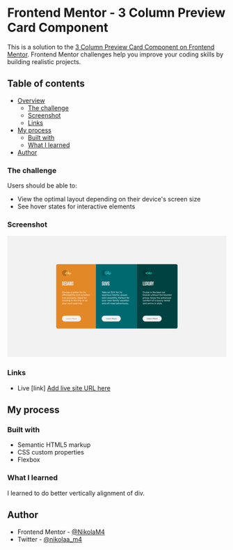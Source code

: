 # Frontend Mentor - 3 Column Preview Card Component

This is a solution to the [3 Column Preview Card Component on Frontend Mentor](https://www.frontendmentor.io/challenges/qr-code-component-iux_sIO_H). Frontend Mentor challenges help you improve your coding skills by building realistic projects.

## Table of contents

- [Overview](#overview)
  - [The challenge](#the-challenge)
  - [Screenshot](#screenshot)
  - [Links](#links)
- [My process](#my-process)
  - [Built with](#built-with)
  - [What I learned](#what-i-learned)
- [Author](#author)

### The challenge

Users should be able to:

- View the optimal layout depending on their device's screen size
- See hover states for interactive elements

### Screenshot

![](./screenshot.png)

### Links

- Live [link] [Add live site URL here](https://nikolam4.github.io/Frontend-Mentor/3%20Column%20Preview%20Card%20Component)

## My process

### Built with

- Semantic HTML5 markup
- CSS custom properties
- Flexbox

### What I learned

I learned to do better vertically alignment of div.

## Author

- Frontend Mentor - [@NikolaM4](https://www.frontendmentor.io/profile/NikolaM4)
- Twitter - [@nikolaa_m4](https://twitter.com/nikolaa_m4)
